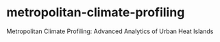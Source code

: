 # metropolitan-climate-profiling
Metropolitan Climate Profiling: Advanced Analytics of Urban Heat Islands
